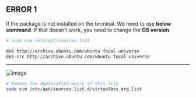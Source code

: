 ERROR 1
-------
If the package is not installed on the terminal. We need to use **below command**. If that doesn't work, you need to change the **OS version**.

```sh
# sudo vim /etc/apt/sources.list

deb http://archive.ubuntu.com/ubuntu focal universe
deb-src http://archive.ubuntu.com/ubuntu focal universe
```
----
![image](https://github.com/januo-org/proof-of-concepts/assets/91359308/c7c48cfe-3c51-453c-8a40-328ff978eb3e)

```sh
# Remove the duplication entry of this file
sudo vim /etc/apt/sources.list.d/virtualbox.org.list
```
